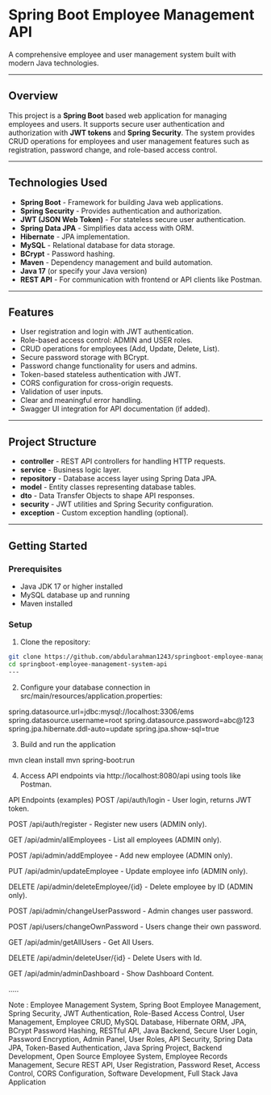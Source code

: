# Spring Boot Employee Management API

A comprehensive employee and user management system built with modern Java technologies.

---

## Overview

This project is a **Spring Boot** based web application for managing employees and users. It supports secure user authentication and authorization with **JWT tokens** and **Spring Security**. The system provides CRUD operations for employees and user management features such as registration, password change, and role-based access control.

---

## Technologies Used

- **Spring Boot** - Framework for building Java web applications.
- **Spring Security** - Provides authentication and authorization.
- **JWT (JSON Web Token)** - For stateless secure user authentication.
- **Spring Data JPA** - Simplifies data access with ORM.
- **Hibernate** - JPA implementation.
- **MySQL** - Relational database for data storage.
- **BCrypt** - Password hashing.
- **Maven** - Dependency management and build automation.
- **Java 17** (or specify your Java version)
- **REST API** - For communication with frontend or API clients like Postman.

---

## Features

- User registration and login with JWT authentication.
- Role-based access control: ADMIN and USER roles.
- CRUD operations for employees (Add, Update, Delete, List).
- Secure password storage with BCrypt.
- Password change functionality for users and admins.
- Token-based stateless authentication with JWT.
- CORS configuration for cross-origin requests.
- Validation of user inputs.
- Clear and meaningful error handling.
- Swagger UI integration for API documentation (if added).

---

## Project Structure

- **controller** - REST API controllers for handling HTTP requests.
- **service** - Business logic layer.
- **repository** - Database access layer using Spring Data JPA.
- **model** - Entity classes representing database tables.
- **dto** - Data Transfer Objects to shape API responses.
- **security** - JWT utilities and Spring Security configuration.
- **exception** - Custom exception handling (optional).

---

## Getting Started

### Prerequisites

- Java JDK 17 or higher installed
- MySQL database up and running
- Maven installed

### Setup

1. Clone the repository:

```bash
git clone https://github.com/abdularahman1243/springboot-employee-management-system-api.git
cd springboot-employee-management-system-api
---
```

2. Configure your database connection in src/main/resources/application.properties:

spring.datasource.url=jdbc:mysql://localhost:3306/ems
spring.datasource.username=root
spring.datasource.password=abc@123
spring.jpa.hibernate.ddl-auto=update
spring.jpa.show-sql=true

3. Build and run the application

mvn clean install
mvn spring-boot:run

4. Access API endpoints via http://localhost:8080/api using tools like Postman.

API Endpoints (examples)
POST /api/auth/login - User login, returns JWT token.

POST /api/auth/register - Register new users (ADMIN only).

GET /api/admin/allEmployees - List all employees (ADMIN only).

POST /api/admin/addEmployee - Add new employee (ADMIN only).

PUT /api/admin/updateEmployee - Update employee info (ADMIN only).

DELETE /api/admin/deleteEmployee/{id} - Delete employee by ID (ADMIN only).

POST /api/admin/changeUserPassword - Admin changes user password.

POST /api/users/changeOwnPassword - Users change their own password.

GET /api/admin/getAllUsers - Get All Users.

DELETE /api/admin/deleteUser/{id} - Delete Users with Id.

GET /api/admin/adminDashboard - Show Dashboard Content.

.....






Note :
Employee Management System, Spring Boot Employee Management, Spring Security, JWT Authentication, Role-Based Access Control, User Management, Employee CRUD, MySQL Database, Hibernate ORM, JPA, BCrypt Password Hashing, RESTful API, Java Backend, Secure User Login, Password Encryption, Admin Panel, User Roles, API Security, Spring Data JPA, Token-Based Authentication, Java Spring Project, Backend Development, Open Source Employee System, Employee Records Management, Secure REST API, User Registration, Password Reset, Access Control, CORS Configuration, Software Development, Full Stack Java Application
